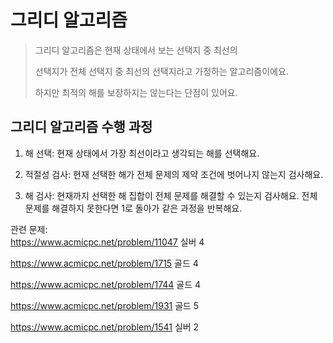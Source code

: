 그리디 알고리즘
=========
> 그리디 알고리즘은 현재 상태에서 보는 선택지 중 최선의
> 
> 선택지가 전체 선택지 중 최선의 선택지라고 가정하는 알고리즘이에요.
> 
> 하지만 최적의 해를 보장하지는 않는다는 단점이 있어요.  

그리디 알고리즘 수행 과정
---------
1. 해 선택: 현재 상태에서 가장 최선이라고 생각되는 해를 선택해요.

2. 적절성 검사: 현재 선택한 해가 전체 문제의 제약 조건에 벗어나지 않는지 검사해요.

3. 해 검사: 현재까지 선택한 해 집합이 전체 문제를 해결할 수 있는지 검사해요. 전체
   문제를 해결하지 못한다면 1로 돌아가 같은 과정을 반복해요.  






관련 문제:  
<https://www.acmicpc.net/problem/11047> 실버 4  

<https://www.acmicpc.net/problem/1715> 골드 4  

<https://www.acmicpc.net/problem/1744> 골드 4  

<https://www.acmicpc.net/problem/1931> 골드 5  

<https://www.acmicpc.net/problem/1541> 실버 2  
